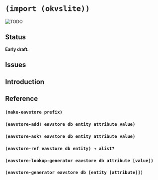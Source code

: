 # `(import (okvslite))`

![TODO](TODO)

## Status

**Early draft.**

## Issues

## Introduction

## Reference

### `(make-eavstore prefix)`

### `(eavstore-add! eavstore db entity attribute value)`

### `(eavstore-ask? eavstore db entity attribute value)`

### `(eavstore-ref eavstore db entity) → alist?`

### `(eavstore-lookup-generator eavstore db attribute [value])`

### `(eavstore-generator eavstore db [entity [attribute]])`
